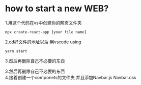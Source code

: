 # how to start a new WEB?  
1.用这个代码在vs中创建你的网页文件夹
```  
npx create-react-app [your file name]  
```
2.cd好文件的地址以后 用vscode using 
``` 
yarn start  
```
3.然后再删除自己不必要的东西

3.然后再删除自己不必要的东西  
4.接着创建一个componets的文件夹 并且添加Navbar.js Navbar.css
